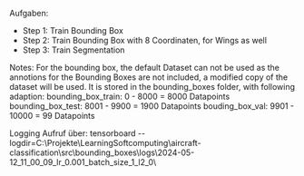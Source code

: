 Aufgaben:
* Step 1: Train Bounding Box
* Step 2: Train Bounding Box with 8 Coordinaten, for Wings as well
* Step 3: Train Segmentation


Notes:
For the bounding box, the default Dataset can not be used as the annotions for the Bounding Boxes are not included,
a modified copy of the dataset will be used. It is stored in the bounding_boxes folder, with following adaption:
bounding_box_train: 0 - 8000 = 8000 Datapoints
bounding_box_test: 8001 - 9900 = 1900 Datapoints
bouding_box_val: 9901 - 10000 = 99 Datapoints

Logging Aufruf über:
 tensorboard --logdir=C:\\Projekte\\LearningSoftcomputing\\aircraft-classification\\src\\bounding_boxes\\logs\\2024-05-12_11_00_09_lr_0.001_batch_size_1_l2_0\\